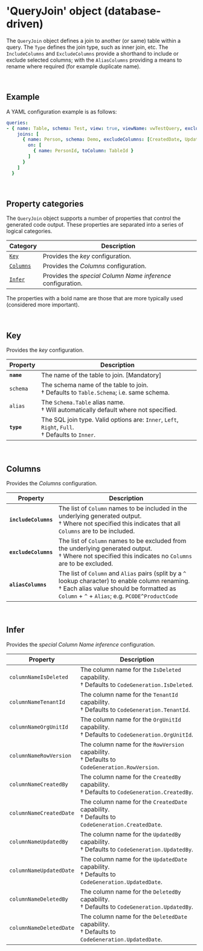 # 'QueryJoin' object (database-driven)

The `QueryJoin` object defines a join to another (or same) table within a query. The `Type` defines the join type, such as inner join, etc. The `IncludeColumns` and `ExcludeColumns` provide a shorthand to include or exclude selected columns; with the `AliasColumns` providing a means to rename where required (for example duplicate name).

<br/>

## Example

A YAML configuration example is as follows:
``` yaml
queries:
- { name: Table, schema: Test, view: true, viewName: vwTestQuery, excludeColumns: [CreatedBy, UpdatedBy], permission: TestSec,
    joins: [
      { name: Person, schema: Demo, excludeColumns: [CreatedDate, UpdatedDate], aliasColumns: [RowVersion ^ RowVersionP],
        on: [
          { name: PersonId, toColumn: TableId }
        ]
      }
    ]
  }
```

<br/>

## Property categories
The `QueryJoin` object supports a number of properties that control the generated code output. These properties are separated into a series of logical categories.

Category | Description
-|-
[`Key`](#Key) | Provides the _key_ configuration.
[`Columns`](#Columns) | Provides the _Columns_ configuration.
[`Infer`](#Infer) | Provides the _special Column Name inference_ configuration.

The properties with a bold name are those that are more typically used (considered more important).

<br/>

## Key
Provides the _key_ configuration.

Property | Description
-|-
**`name`** | The name of the table to join. [Mandatory]
`schema` | The schema name of the table to join.<br/>&dagger; Defaults to `Table.Schema`; i.e. same schema.
`alias` | The `Schema.Table` alias name.<br/>&dagger; Will automatically default where not specified.
**`type`** | The SQL join type. Valid options are: `Inner`, `Left`, `Right`, `Full`.<br/>&dagger; Defaults to `Inner`.

<br/>

## Columns
Provides the _Columns_ configuration.

Property | Description
-|-
**`includeColumns`** | The list of `Column` names to be included in the underlying generated output.<br/>&dagger; Where not specified this indicates that all `Columns` are to be included.
**`excludeColumns`** | The list of `Column` names to be excluded from the underlying generated output.<br/>&dagger; Where not specified this indicates no `Columns` are to be excluded.
**`aliasColumns`** | The list of `Column` and `Alias` pairs (split by a `^` lookup character) to enable column renaming.<br/>&dagger; Each alias value should be formatted as `Column` + `^` + `Alias`; e.g. `PCODE^ProductCode`

<br/>

## Infer
Provides the _special Column Name inference_ configuration.

Property | Description
-|-
`columnNameIsDeleted` | The column name for the `IsDeleted` capability.<br/>&dagger; Defaults to `CodeGeneration.IsDeleted`.
`columnNameTenantId` | The column name for the `TenantId` capability.<br/>&dagger; Defaults to `CodeGeneration.TenantId`.
`columnNameOrgUnitId` | The column name for the `OrgUnitId` capability.<br/>&dagger; Defaults to `CodeGeneration.OrgUnitId`.
`columnNameRowVersion` | The column name for the `RowVersion` capability.<br/>&dagger; Defaults to `CodeGeneration.RowVersion`.
`columnNameCreatedBy` | The column name for the `CreatedBy` capability.<br/>&dagger; Defaults to `CodeGeneration.CreatedBy`.
`columnNameCreatedDate` | The column name for the `CreatedDate` capability.<br/>&dagger; Defaults to `CodeGeneration.CreatedDate`.
`columnNameUpdatedBy` | The column name for the `UpdatedBy` capability.<br/>&dagger; Defaults to `CodeGeneration.UpdatedBy`.
`columnNameUpdatedDate` | The column name for the `UpdatedDate` capability.<br/>&dagger; Defaults to `CodeGeneration.UpdatedDate`.
`columnNameDeletedBy` | The column name for the `DeletedBy` capability.<br/>&dagger; Defaults to `CodeGeneration.UpdatedBy`.
`columnNameDeletedDate` | The column name for the `DeletedDate` capability.<br/>&dagger; Defaults to `CodeGeneration.UpdatedDate`.

